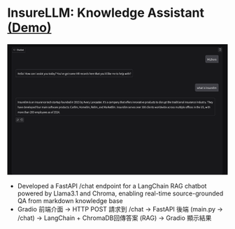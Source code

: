 # InsureLLM: Knowledge Assistant [(Demo)](https://drive.google.com/file/d/1CLrgC36yhEiFpNlJCPIJLkhDR4HHj8_c/view?usp=sharing)
<img src="Fig/ChatbotwithRAG.png" width="600" height="300" />

- Developed a FastAPI /chat endpoint for a LangChain RAG chatbot powered by Llama3.1 and Chroma, enabling real-time source-grounded QA from markdown knowledge base
- Gradio 前端介面 -> HTTP POST 請求到 /chat -> FastAPI 後端 (main.py → /chat) -> LangChain + ChromaDB回傳答案 (RAG) -> Gradio 顯示結果
